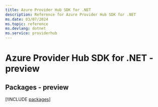 ```yaml
---
title: Azure Provider Hub SDK for .NET
description: Reference for Azure Provider Hub SDK for .NET
ms.date: 03/07/2024
ms.topic: reference
ms.devlang: dotnet
ms.service: providerhub
---
```

# Azure Provider Hub SDK for .NET - preview
## Packages - preview
[!INCLUDE [packages](provider-hub-index.md)]
